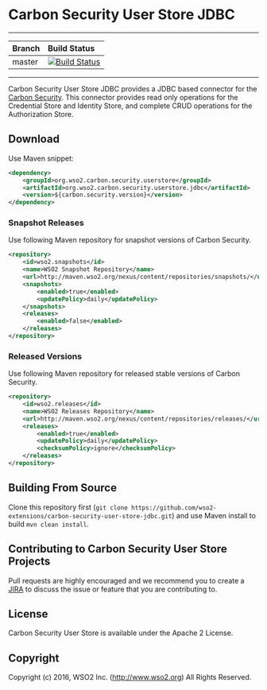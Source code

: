 # Carbon Security User Store JDBC
---

|  Branch | Build Status |
| :------------ |:-------------
| master      | [![Build Status](https://wso2.org/jenkins/buildStatus/icon?job=carbon-security-user-store-jdbc)](https://wso2.org/jenkins/view/All%20Builds/job/carbon-security-user-store-jdbc/) |


---
Carbon Security User Store JDBC provides a JDBC based connector for the [Carbon Security](https://github.com/wso2/carbon-security.git).
This connector provides read only operations for the Credential Store and Identity Store, and complete CRUD operations for the
Authorization Store.

## Download

Use Maven snippet:
````xml
<dependency>
    <groupId>org.wso2.carbon.security.userstore</groupId>
    <artifactId>org.wso2.carbon.security.userstore.jdbc</artifactId>
    <version>${carbon.security.version}</version>
</dependency>
````

### Snapshot Releases

Use following Maven repository for snapshot versions of Carbon Security.

````xml
<repository>
    <id>wso2.snapshots</id>
    <name>WSO2 Snapshot Repository</name>
    <url>http://maven.wso2.org/nexus/content/repositories/snapshots/</url>
    <snapshots>
        <enabled>true</enabled>
        <updatePolicy>daily</updatePolicy>
    </snapshots>
    <releases>
        <enabled>false</enabled>
    </releases>
</repository>
````

### Released Versions

Use following Maven repository for released stable versions of Carbon Security.

````xml
<repository>
    <id>wso2.releases</id>
    <name>WSO2 Releases Repository</name>
    <url>http://maven.wso2.org/nexus/content/repositories/releases/</url>
    <releases>
        <enabled>true</enabled>
        <updatePolicy>daily</updatePolicy>
        <checksumPolicy>ignore</checksumPolicy>
    </releases>
</repository>
````
## Building From Source

Clone this repository first (`git clone https://github.com/wso2-extensions/carbon-security-user-store-jdbc.git`) and use Maven install to build
`mvn clean install`.

## Contributing to Carbon Security User Store Projects

Pull requests are highly encouraged and we recommend you to create a [JIRA](https://wso2.org/jira/browse/CSECURITY) to discuss the issue or feature that you
 are contributing to.

## License

Carbon Security User Store is available under the Apache 2 License.

## Copyright

Copyright (c) 2016, WSO2 Inc. (http://www.wso2.org) All Rights Reserved.

